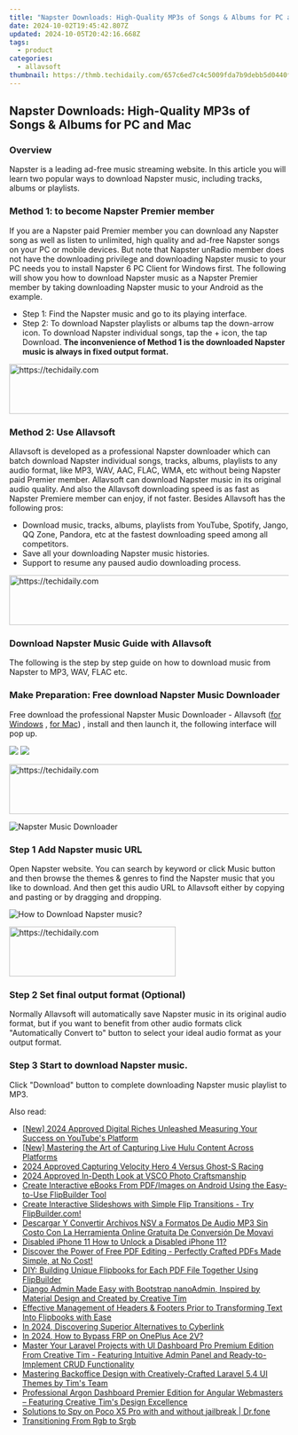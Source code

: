 ```yaml
---
title: "Napster Downloads: High-Quality MP3s of Songs & Albums for PC and Mac"
date: 2024-10-02T19:45:42.807Z
updated: 2024-10-05T20:42:16.668Z
tags:
  - product
categories:
  - allavsoft
thumbnail: https://thmb.techidaily.com/657c6ed7c4c5009fda7b9debb5d0440f9ba124b99f1e715f38abd38365f6151e.png
---
```


## Napster Downloads: High-Quality MP3s of Songs & Albums for PC and Mac

### Overview

Napster is a leading ad-free music streaming website. In this article you will learn two popular ways to download Napster music, including tracks, albums or playlists.

### Method 1: to become Napster Premier member

If you are a Napster paid Premier member you can download any Napster song as well as listen to unlimited, high quality and ad-free Napster songs on your PC or mobile devices. But note that Napster unRadio member does not have the downloading privilege and downloading Napster music to your PC needs you to install Napster 6 PC Client for Windows first. The following will show you how to download Napster music as a Napster Premier member by taking downloading Napster music to your Android as the example.

* Step 1: Find the Napster music and go to its playing interface.
* Step 2: To download Napster playlists or albums tap the down-arrow icon. To download Napster individual songs, tap the + icon, the tap Download. **The inconvenience of Method 1 is the downloaded Napster music is always in fixed output format.**

<!-- affiliate ads begin -->
<a href="https://zebaoaffiliateprogram.pxf.io/c/5597632/2137976/21526" target="_top" id="2137976">
  <img src="//a.impactradius-go.com/display-ad/21526-2137976" border="0" alt="https://techidaily.com" width="728" height="90"/>
</a>
<img height="0" width="0" src="https://zebaoaffiliateprogram.pxf.io/i/5597632/2137976/21526" style="position:absolute;visibility:hidden;" border="0" />
<!-- affiliate ads end -->

### Method 2: Use Allavsoft

Allavsoft is developed as a professional Napster downloader which can batch download Napster individual songs, tracks, albums, playlists to any audio format, like MP3, WAV, AAC, FLAC, WMA, etc without being Napster paid Premier member. Allavsoft can download Napster music in its original audio quality. And also the Allavsoft downloading speed is as fast as Napster Premiere member can enjoy, if not faster. Besides Allavsoft has the following pros:

* Download music, tracks, albums, playlists from YouTube, Spotify, Jango, QQ Zone, Pandora, etc at the fastest downloading speed among all competitors.
* Save all your downloading Napster music histories.
* Support to resume any paused audio downloading process.

<!-- affiliate ads begin -->
<a href="https://bluettius.sjv.io/c/5597632/2139115/17108" target="_top" id="2139115">
  <img src="//a.impactradius-go.com/display-ad/17108-2139115" border="0" alt="https://techidaily.com" width="728" height="90"/>
</a>
<img height="0" width="0" src="https://bluettius.sjv.io/i/5597632/2139115/17108" style="position:absolute;visibility:hidden;" border="0" />
<!-- affiliate ads end -->

### Download Napster Music Guide with Allavsoft

The following is the step by step guide on how to download music from Napster to MP3, WAV, FLAC etc.

### Make Preparation: Free download Napster Music Downloader

Free download the professional Napster Music Downloader - Allavsoft ([for Windows](https://tools.techidaily.com/allavsoft/products/) , [for Mac](https://tools.techidaily.com/allavsoft/products/)) , install and then launch it, the following interface will pop up.

[![](https://www.allavsoft.com/how-to/../images/how-to/free-download-win.jpg)](https://tools.techidaily.com/allavsoft/products/) [![](https://www.allavsoft.com/how-to/../images/how-to/free-download-mac.jpg)](https://tools.techidaily.com/allavsoft/products/)

<!-- affiliate ads begin -->
<a href="https://malaysia-healthcare-travel-council.pxf.io/c/5597632/1557747/17382" target="_top" id="1557747">
  <img src="//a.impactradius-go.com/display-ad/17382-1557747" border="0" alt="https://techidaily.com" width="728" height="90"/>
</a>
<img height="0" width="0" src="https://malaysia-healthcare-travel-council.pxf.io/i/5597632/1557747/17382" style="position:absolute;visibility:hidden;" border="0" />
<!-- affiliate ads end -->

![Napster Music Downloader](https://www.allavsoft.com/how-to/../images/allavsoft/screen-shot-600.jpg)

### Step 1 Add Napster music URL

Open Napster website. You can search by keyword or click Music button and then browse the themes & genres to find the Napster music that you like to download. And then get this audio URL to Allavsoft either by copying and pasting or by dragging and dropping.

![How to Download Napster music?](https://www.allavsoft.com/how-to/../images/how-to/download-rtmp-video/download-rtmp-video.jpg)

<!-- affiliate ads begin -->
<a href="https://aligracehair.sjv.io/c/5597632/1925484/19272" target="_top" id="1925484">
  <img src="//a.impactradius-go.com/display-ad/19272-1925484" border="0" alt="https://techidaily.com" width="300" height="90"/>
</a>
<img height="0" width="0" src="https://aligracehair.sjv.io/i/5597632/1925484/19272" style="position:absolute;visibility:hidden;" border="0" />
<!-- affiliate ads end -->

### Step 2 Set final output format (Optional)

Normally Allavsoft will automatically save Napster music in its original audio format, but if you want to benefit from other audio formats click "Automatically Convert to" button to select your ideal audio format as your output format.

### Step 3 Start to download Napster music.

Click "Download" button to complete downloading Napster music playlist to MP3.

<ins class="adsbygoogle"
     style="display:block"
     data-ad-format="autorelaxed"
     data-ad-client="ca-pub-7571918770474297"
     data-ad-slot="1223367746"></ins>

<ins class="adsbygoogle"
     style="display:block"
     data-ad-client="ca-pub-7571918770474297"
     data-ad-slot="8358498916"
     data-ad-format="auto"
     data-full-width-responsive="true"></ins>

<span class="atpl-alsoreadstyle">Also read:</span>
<div><ul>
<li><a href="https://youtube-lab.techidaily.com/024-approved-digital-riches-unleashed-measuring-your-success-on-youtubes-platform/"><u>[New] 2024 Approved Digital Riches Unleashed Measuring Your Success on YouTube's Platform</u></a></li>
<li><a href="https://desktop-recording.techidaily.com/new-mastering-the-art-of-capturing-live-hulu-content-across-platforms/"><u>[New] Mastering the Art of Capturing Live Hulu Content Across Platforms</u></a></li>
<li><a href="https://extra-lessons.techidaily.com/2024-approved-capturing-velocity-hero-4-versus-ghost-s-racing/"><u>2024 Approved Capturing Velocity Hero 4 Versus Ghost-S Racing</u></a></li>
<li><a href="https://some-techniques.techidaily.com/2024-approved-in-depth-look-at-vsco-photo-craftsmanship/"><u>2024 Approved In-Depth Look at VSCO Photo Craftsmanship</u></a></li>
<li><a href="https://win-fantastic.techidaily.com/create-interactive-ebooks-from-pdfimages-on-android-using-the-easy-to-use-flipbuilder-tool/"><u>Create Interactive eBooks From PDF/Images on Android Using the Easy-to-Use FlipBuilder Tool</u></a></li>
<li><a href="https://win-fantastic.techidaily.com/create-interactive-slideshows-with-simple-flip-transitions-try-flipbuildercom/"><u>Create Interactive Slideshows with Simple Flip Transitions - Try FlipBuilder.com!</u></a></li>
<li><a href="https://tech-savvy.techidaily.com/descargar-y-convertir-archivos-nsv-a-formatos-de-audio-mp3-sin-costo-con-la-herramienta-online-gratuita-de-conversion-de-movavi/"><u>Descargar Y Convertir Archivos NSV a Formatos De Audio MP3 Sin Costo Con La Herramienta Online Gratuita De Conversión De Movavi</u></a></li>
<li><a href="https://ios-unlock.techidaily.com/disabled-iphone-11-how-to-unlock-a-disabled-iphone-11-by-drfone-ios/"><u>Disabled iPhone 11 How to Unlock a Disabled iPhone 11?</u></a></li>
<li><a href="https://win-fantastic.techidaily.com/discover-the-power-of-free-pdf-editing-perfectly-crafted-pdfs-made-simple-at-no-cost/"><u>Discover the Power of Free PDF Editing - Perfectly Crafted PDFs Made Simple, at No Cost!</u></a></li>
<li><a href="https://win-fantastic.techidaily.com/diy-building-unique-flipbooks-for-each-pdf-file-together-using-flipbuilder/"><u>DIY: Building Unique Flipbooks for Each PDF File Together Using FlipBuilder</u></a></li>
<li><a href="https://win-fantastic.techidaily.com/django-admin-made-easy-with-bootstrap-nanoadmin-inspired-by-material-design-and-created-by-creative-tim/"><u>Django Admin Made Easy with Bootstrap nanoAdmin, Inspired by Material Design and Created by Creative Tim</u></a></li>
<li><a href="https://win-fantastic.techidaily.com/effective-management-of-headers-and-footers-prior-to-transforming-text-into-flipbooks-with-ease/"><u>Effective Management of Headers & Footers Prior to Transforming Text Into Flipbooks with Ease</u></a></li>
<li><a href="https://screen-recording.techidaily.com/in-2024-discovering-superior-alternatives-to-cyberlink/"><u>In 2024, Discovering Superior Alternatives to Cyberlink</u></a></li>
<li><a href="https://android-frp.techidaily.com/in-2024-how-to-bypass-frp-on-oneplus-ace-2v-by-drfone-android/"><u>In 2024, How to Bypass FRP on OnePlus Ace 2V?</u></a></li>
<li><a href="https://win-fantastic.techidaily.com/master-your-laravel-projects-with-ui-dashboard-pro-premium-edition-from-creative-tim-featuring-intuitive-admin-panel-and-ready-to-implement-crud-functionali7/"><u>Master Your Laravel Projects with UI Dashboard Pro Premium Edition From Creative Tim - Featuring Intuitive Admin Panel and Ready-to-Implement CRUD Functionality</u></a></li>
<li><a href="https://win-fantastic.techidaily.com/mastering-backoffice-design-with-creatively-crafted-laravel-54-ui-themes-by-tims-team/"><u>Mastering Backoffice Design with Creatively-Crafted Laravel 5.4 UI Themes by Tim's Team</u></a></li>
<li><a href="https://win-fantastic.techidaily.com/professional-argon-dashboard-premier-edition-for-angular-webmasters-featuring-creative-tims-design-excellence/"><u>Professional Argon Dashboard Premier Edition for Angular Webmasters – Featuring Creative Tim's Design Excellence</u></a></li>
<li><a href="https://android-location-track.techidaily.com/solutions-to-spy-on-poco-x5-pro-with-and-without-jailbreak-drfone-by-drfone-virtual-android/"><u>Solutions to Spy on Poco X5 Pro with and without jailbreak | Dr.fone</u></a></li>
<li><a href="https://extra-tips.techidaily.com/transitioning-from-rgb-to-srgb/"><u>Transitioning From Rgb to Srgb</u></a></li>
</ul></div>

